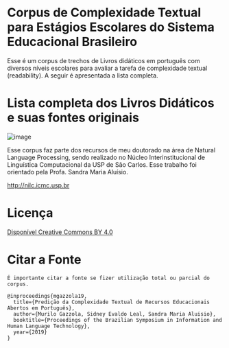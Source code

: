 # Corpus de Complexidade Textual para Estágios Escolares do Sistema Educacional Brasileiro
Esse é um corpus de trechos de Livros didáticos em português com diversos níveis escolares para avaliar a tarefa de complexidade textual (readability). A seguir é  apresentada a lista completa.

# Lista completa dos Livros Didáticos e suas fontes originais
![image](https://user-images.githubusercontent.com/821242/62334509-56774400-b49e-11e9-8c00-7d3fc6c49f63.png)

Esse corpus faz parte dos recursos de meu doutorado na área de Natural Language Processing, sendo realizado no Núcleo Interinstitucional de Linguística Computacional da USP de São Carlos. Esse trabalho foi orientado pela Profa. Sandra Maria Aluísio.

http://nilc.icmc.usp.br

# Licença
[Disponível Creative Commons BY 4.0](https://creativecommons.org/licenses/by/4.0/)

# Citar a Fonte
`É importante citar a fonte se fizer utilização total ou parcial do corpus.`
````
@inproceedings{mgazzola19,
  title={Predição da Complexidade Textual de Recursos Educacionais Abertos em Português},
  author={Murilo Gazzola, Sidney Evaldo Leal, Sandra Maria Aluisio},
  booktitle={Proceedings of the Brazilian Symposium in Information and Human Language Technology},
  year={2019}
}
````

